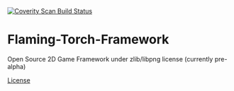 <a href="https://scan.coverity.com/projects/3228">
  <img alt="Coverity Scan Build Status"
       src="https://scan.coverity.com/projects/3228/badge.svg"/>
</a>

Flaming-Torch-Framework
=======================

Open Source 2D Game Framework under zlib/libpng license (currently pre-alpha)

[License](Licenses.md)
